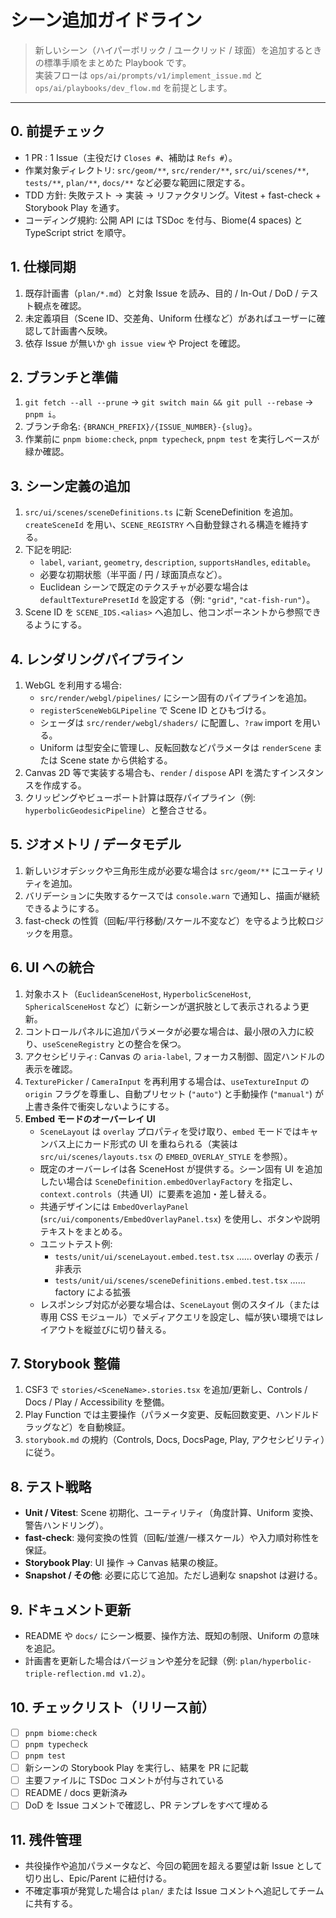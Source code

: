 # シーン追加ガイドライン

> 新しいシーン（ハイパーボリック / ユークリッド / 球面）を追加するときの標準手順をまとめた Playbook です。  
> 実装フローは `ops/ai/prompts/v1/implement_issue.md` と `ops/ai/playbooks/dev_flow.md` を前提とします。

---

## 0. 前提チェック
- 1 PR : 1 Issue（主役だけ `Closes #`、補助は `Refs #`）。
- 作業対象ディレクトリ: `src/geom/**`, `src/render/**`, `src/ui/scenes/**`, `tests/**`, `plan/**`, `docs/**` など必要な範囲に限定する。
- TDD 方針: 失敗テスト → 実装 → リファクタリング。Vitest + fast-check + Storybook Play を通す。
- コーディング規約: 公開 API には TSDoc を付与、Biome(4 spaces) と TypeScript strict を順守。

## 1. 仕様同期
1. 既存計画書（`plan/*.md`）と対象 Issue を読み、目的 / In-Out / DoD / テスト観点を確認。
2. 未定義項目（Scene ID、交差角、Uniform 仕様など）があればユーザーに確認して計画書へ反映。
3. 依存 Issue が無いか `gh issue view` や Project を確認。

## 2. ブランチと準備
1. `git fetch --all --prune` → `git switch main && git pull --rebase` → `pnpm i`。
2. ブランチ命名: `{BRANCH_PREFIX}/{ISSUE_NUMBER}-{slug}`。
3. 作業前に `pnpm biome:check`, `pnpm typecheck`, `pnpm test` を実行しベースが緑か確認。

## 3. シーン定義の追加
1. `src/ui/scenes/sceneDefinitions.ts` に新 SceneDefinition を追加。`createSceneId` を用い、`SCENE_REGISTRY` へ自動登録される構造を維持する。
2. 下記を明記:
    - `label`, `variant`, `geometry`, `description`, `supportsHandles`, `editable`。
    - 必要な初期状態（半平面 / 円 / 球面頂点など）。
    - Euclidean シーンで既定のテクスチャが必要な場合は `defaultTexturePresetId` を設定する（例: `"grid"`, `"cat-fish-run"`）。
3. Scene ID を `SCENE_IDS.<alias>` へ追加し、他コンポーネントから参照できるようにする。

## 4. レンダリングパイプライン
1. WebGL を利用する場合:
    - `src/render/webgl/pipelines/` にシーン固有のパイプラインを追加。
    - `registerSceneWebGLPipeline` で Scene ID とひもづける。
    - シェーダは `src/render/webgl/shaders/` に配置し、`?raw` import を用いる。
    - Uniform は型安全に管理し、反転回数などパラメータは `renderScene` または Scene state から供給する。
2. Canvas 2D 等で実装する場合も、`render` / `dispose` API を満たすインスタンスを作成する。
3. クリッピングやビューポート計算は既存パイプライン（例: `hyperbolicGeodesicPipeline`）と整合させる。

## 5. ジオメトリ / データモデル
1. 新しいジオデシックや三角形生成が必要な場合は `src/geom/**` にユーティリティを追加。
2. バリデーションに失敗するケースでは `console.warn` で通知し、描画が継続できるようにする。
3. fast-check の性質（回転/平行移動/スケール不変など）を守るよう比較ロジックを用意。

## 6. UI への統合
1. 対象ホスト（`EuclideanSceneHost`, `HyperbolicSceneHost`, `SphericalSceneHost` など）に新シーンが選択肢として表示されるよう更新。
2. コントロールパネルに追加パラメータが必要な場合は、最小限の入力に絞り、`useSceneRegistry` との整合を保つ。
3. アクセシビリティ: Canvas の `aria-label`, フォーカス制御、固定ハンドルの表示を確認。
4. `TexturePicker` / `CameraInput` を再利用する場合は、`useTextureInput` の `origin` フラグを尊重し、自動プリセット (`"auto"`) と手動操作 (`"manual"`) が上書き条件で衝突しないようにする。
4. **Embed モードのオーバーレイ UI**  
   - `SceneLayout` は `overlay` プロパティを受け取り、`embed` モードではキャンバス上にカード形式の UI を重ねられる（実装は `src/ui/scenes/layouts.tsx` の `EMBED_OVERLAY_STYLE` を参照）。  
   - 既定のオーバーレイは各 SceneHost が提供する。シーン固有 UI を追加したい場合は `SceneDefinition.embedOverlayFactory` を指定し、`context.controls`（共通 UI）に要素を追加・差し替える。  
   - 共通デザインには `EmbedOverlayPanel` (`src/ui/components/EmbedOverlayPanel.tsx`) を使用し、ボタンや説明テキストをまとめる。  
   - ユニットテスト例:  
     - `tests/unit/ui/sceneLayout.embed.test.tsx` …… overlay の表示 / 非表示  
     - `tests/unit/ui/scenes/sceneDefinitions.embed.test.tsx` …… factory による拡張  
   - レスポンシブ対応が必要な場合は、`SceneLayout` 側のスタイル（または専用 CSS モジュール）でメディアクエリを設定し、幅が狭い環境ではレイアウトを縦並びに切り替える。

## 7. Storybook 整備
1. CSF3 で `stories/<SceneName>.stories.tsx` を追加/更新し、Controls / Docs / Play / Accessibility を整備。
2. Play Function では主要操作（パラメータ変更、反転回数変更、ハンドルドラッグなど）を自動検証。
3. `storybook.md` の規約（Controls, Docs, DocsPage, Play, アクセシビリティ）に従う。

## 8. テスト戦略
- **Unit / Vitest**: Scene 初期化、ユーティリティ（角度計算、Uniform 変換、警告ハンドリング）。
- **fast-check**: 幾何変換の性質（回転/並進/一様スケール）や入力順対称性を保証。
- **Storybook Play**: UI 操作 → Canvas 結果の検証。
- **Snapshot / その他**: 必要に応じて追加。ただし過剰な snapshot は避ける。

## 9. ドキュメント更新
- README や `docs/` にシーン概要、操作方法、既知の制限、Uniform の意味を追記。
- 計画書を更新した場合はバージョンや差分を記録（例: `plan/hyperbolic-triple-reflection.md v1.2`）。

## 10. チェックリスト（リリース前）
- [ ] `pnpm biome:check`
- [ ] `pnpm typecheck`
- [ ] `pnpm test`
- [ ] 新シーンの Storybook Play を実行し、結果を PR に記載
- [ ] 主要ファイルに TSDoc コメントが付与されている
- [ ] README / docs 更新済み
- [ ] DoD を Issue コメントで確認し、PR テンプレをすべて埋める

## 11. 残件管理
- 共役操作や追加パラメータなど、今回の範囲を超える要望は新 Issue として切り出し、Epic/Parent に紐付ける。
- 不確定事項が発覚した場合は `plan/` または Issue コメントへ追記してチームに共有する。
